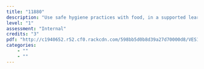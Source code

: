 ```yaml
---
title: "11880"
description: "Use safe hygiene practices with food, in a supported learning context"
level: "1"
assessment: "Internal"
credits: "3"
pdf: "http://c1940652.r52.cf0.rackcdn.com/598bb5d0b8d39a27d70000d8/VES1-11880.pdf"
categories:
    - ""
    - ""
---
```

